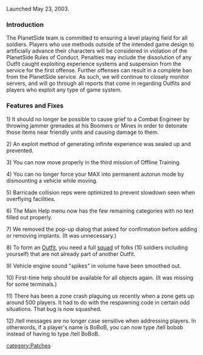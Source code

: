 Launched May 23, 2003.

### Introduction

The PlanetSide team is committed to ensuring a level playing field for
all soldiers. Players who use methods outside of the intended game
design to artificially advance their characters will be considered in
violation of the PlanetSide Rules of Conduct. Penalties may include the
dissolution of any Outfit caught exploiting experience systems and
suspension from the service for the first offense. Further offenses can
result in a complete ban from the PlanetSide service. As such, we will
continue to closely monitor servers, and will go through all reports
that come in regarding Outfits and players who exploit any type of game
system.

### Features and Fixes

1\) It should no longer be possible to cause grief to a Combat Engineer
by throwing jammer grenades at his Boomers or Mines in order to detonate
those items near friendly units and causing damage to them.

2\) An exploit method of generating infinite experience was sealed up
and prevented.

3\) You can now move properly in the third mission of Offline Training.

4\) You can no longer force your MAX into permanent autorun mode by
dismounting a vehicle while moving.

5\) Barricade collision reps were optimized to prevent slowdown seen
when overflying facilities.

6\) The Main Help menu now has the few remaining categories with no text
filled out properly.

7\) We removed the pop-up dialog that asked for confirmation before
adding or removing implants. (It was unnecessary.)

8\) To form an [Outfit](Outfit.md), you need a full
[squad](squad.md) of folks (10 soldiers including yourself) that
are not already part of another Outfit.

9\) Vehicle engine sound "spikes" in volume have been smoothed out.

10\) First-time help should be available for all objects again. (It was
missing for some terminals.)

11\) There has been a zone crash plaguing us recently when a zone gets
up around 500 players. It had to do with the respawning code in certain
odd situations. That bug is now squashed.

12\) /tell messages are no longer case sensitive when addressing
players. In otherwords, if a player's name is BoBoB, you can now type
/tell bobob instead of having to type /tell BoBoB.

[category:Patches](category:Patches.md)
